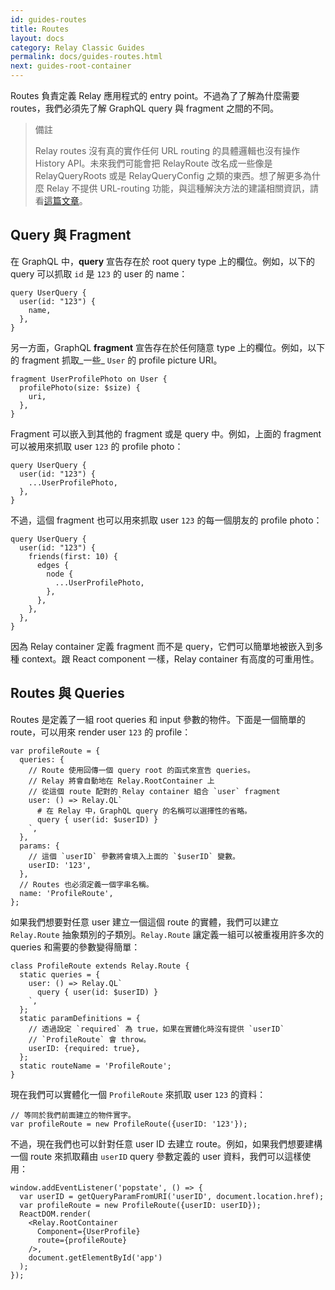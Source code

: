 ```yaml
---
id: guides-routes
title: Routes
layout: docs
category: Relay Classic Guides
permalink: docs/guides-routes.html
next: guides-root-container
---
```


Routes 負責定義 Relay 應用程式的 entry point。不過為了了解為什麼需要 routes，我們必須先了解 GraphQL query 與 fragment 之間的不同。

> 備註
>
> Relay routes 沒有真的實作任何 URL routing 的具體邏輯也沒有操作 History API。未來我們可能會把 RelayRoute 改名成一些像是 RelayQueryRoots 或是 RelayQueryConfig 之類的東西。想了解更多為什麼 Relay 不提供 URL-routing 功能，與這種解決方法的建議相關資訊，請看[這篇文章](https://medium.com/@cpojer/relay-and-routing-36b5439bad9)。

## Query 與 Fragment

在 GraphQL 中，**query** 宣告存在於 root query type 上的欄位。例如，以下的 query 可以抓取 `id` 是 `123` 的 user 的 name：

```
query UserQuery {
  user(id: "123") {
    name,
  },
}
```

另一方面，GraphQL **fragment** 宣告存在於任何隨意 type 上的欄位。例如，以下的 fragment 抓取_一些_ `User` 的 profile picture URI。

```
fragment UserProfilePhoto on User {
  profilePhoto(size: $size) {
    uri,
  },
}
```

Fragment 可以嵌入到其他的 fragment 或是 query 中。例如，上面的 fragment 可以被用來抓取 user `123` 的 profile photo：

```
query UserQuery {
  user(id: "123") {
    ...UserProfilePhoto,
  },
}
```

不過，這個 fragment 也可以用來抓取 user `123` 的每一個朋友的 profile photo：

```
query UserQuery {
  user(id: "123") {
    friends(first: 10) {
      edges {
        node {
          ...UserProfilePhoto,
        },
      },
    },
  },
}
```

因為 Relay container 定義 fragment 而不是 query，它們可以簡單地被嵌入到多種 context。跟 React component 一樣，Relay container 有高度的可重用性。

## Routes 與 Queries

Routes 是定義了一組 root queries 和 input 參數的物件。下面是一個簡單的 route，可以用來 render user `123` 的 profile：

```
var profileRoute = {
  queries: {
    // Route 使用回傳一個 query root 的函式來宣告 queries。
    // Relay 將會自動地在 Relay.RootContainer 上
    // 從這個 route 配對的 Relay container 組合 `user` fragment
    user: () => Relay.QL`
      # 在 Relay 中，GraphQL query 的名稱可以選擇性的省略。
      query { user(id: $userID) }
    `,
  },
  params: {
    // 這個 `userID` 參數將會填入上面的 `$userID` 變數。
    userID: '123',
  },
  // Routes 也必須定義一個字串名稱。
  name: 'ProfileRoute',
};
```

如果我們想要對任意 user 建立一個這個 route 的實體，我們可以建立 `Relay.Route` 抽象類別的子類別。`Relay.Route` 讓定義一組可以被重複用許多次的 queries 和需要的參數變得簡單：

```
class ProfileRoute extends Relay.Route {
  static queries = {
    user: () => Relay.QL`
      query { user(id: $userID) }
    `,
  };
  static paramDefinitions = {
    // 透過設定 `required` 為 true，如果在實體化時沒有提供 `userID`
    // `ProfileRoute` 會 throw。
    userID: {required: true},
  };
  static routeName = 'ProfileRoute';
}
```

現在我們可以實體化一個 `ProfileRoute` 來抓取 user `123` 的資料：

```
// 等同於我們前面建立的物件實字。
var profileRoute = new ProfileRoute({userID: '123'});
```

不過，現在我們也可以針對任意 user ID 去建立 route。例如，如果我們想要建構一個 route 來抓取藉由 `userID` query 參數定義的 user 資料，我們可以這樣使用：

```
window.addEventListener('popstate', () => {
  var userID = getQueryParamFromURI('userID', document.location.href);
  var profileRoute = new ProfileRoute({userID: userID});
  ReactDOM.render(
    <Relay.RootContainer
      Component={UserProfile}
      route={profileRoute}
    />,
    document.getElementById('app')
  );
});
```
